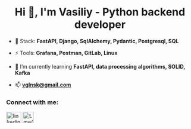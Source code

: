 <h1 align="center">Hi 👋, I'm Vasiliy - Python backend developer</h1>

- 🌱 Stack: **FastAPI, Django, SqlAlchemy, Pydantic, Postgresql, SQL**

- ⚡ Tools: **Grafana, Postman, GitLab, Linux**

- 💬 I’m currently learning **FastAPI, data processing algorithms, SOLID, Kafka**

- 📫 **vglnsk@gmail.com**

<h3 align="left">Connect with me:</h3> 
<p>
  <a href="https://linkedin.com/in/vglnsk" target="blank"><img align="center" src="https://raw.githubusercontent.com/rahuldkjain/github-profile-readme-generator/master/src/images/icons/Social/linked-in-alt.svg" alt="linkedin.com/in/vglnsk" height="30" width="40" /></a> 
  <a href="https://t.me/vglnsk" target="_blank"><img align="center" src="https://img.shields.io/badge/-telegram-red?color=white&logo=telegram&logoColor=blue" alt="t.me/vglnsk" height="30"/></a>
</p>
